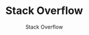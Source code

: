 ---
title: "Stack Overflow"
description: "The largest Q&A community for developers. Get answers to coding questions from millions of developers."
topic: "Open Source & Community"
category: community
author: "Stack Overflow"
url: "https://stackoverflow.com/"
tags: ["q&a", "problem-solving", "community"]
difficulty: all
format: platform
estimatedTime: "Variable"
license: "Proprietary"
isFree: true
isOpenSource: false
publishedAt: 2025-10-16
featured: false
---